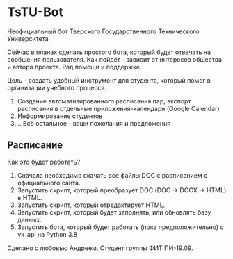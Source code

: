 # TsTU-Bot

Неофициальный бот Тверского Государственного Технического Университета

Сейчас в планах сделать простого бота, который будет отвечать на сообщения пользователя. Как пойдёт - зависит от интересов общества и автора проекта. Рад помощи и поддержке.

Цель - создать удобный инструмент для студента, который помог в организации учебного процесса.

1. Создание автоматизированного расписания пар, экспорт расписания в отдельные приложения-календари (Google Calendar)
2. Информирование студентов
3. ...Всё остальное - ваши пожелания и предложения

## Расписание

Как это будет работать?

1. Сначала необходимо скачать все файлы DOC с расписанием с официального сайта.
2. Запустить скрипт, который преобразует DOC (DOC -> DOCX -> HTML) в HTML.
3. Запустить скрипт, который отредактирует HTML.
4. Запустить скрипт, который будет заполнять, или обновлять базу данных.
5. Запустить бота, который будет работать (пока предположительно) с vk_api на Python 3.8

Сделано с любовью Андреем. 
Студент группы ФИТ ПИ-19.09.
